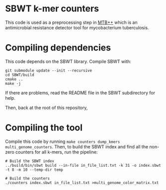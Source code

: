 # SBWT k-mer counters

This code is used as a preprocessing step in [MTB++](https://github.com/M-Serajian/MTB-plus-plus) which is an antimicrobial resistance detector tool for mycobacterium tuberculosis. 

# Compiling dependencies

This code depends on the SBWT library. Compile SBWT with:

```
git submodule update --init --recursive
cd SBWT/build
cmake ..
make -j
```

If there are problems, read the README file in the SBWT subdirectory for help.

Then, back at the root of this repository, 

# Compiling the tool

Compile this code by running `make counters dump_kmers multi_genome_counters`. Then, to build the SBWT index and find all the non-zero counters for all k-mers, run the pipeline:

```
# Build the SBWT index
../build/bin/sbwt build --in-file in_file_list.txt -k 31 -o index.sbwt -t 8 -m 10 --temp-dir temp

# Build the counters
./counters index.sbwt in_file_list.txt >multi_genome_color_matrix.txt
```
